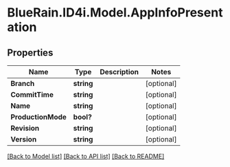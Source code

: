 # BlueRain.ID4i.Model.AppInfoPresentation
## Properties

Name | Type | Description | Notes
------------ | ------------- | ------------- | -------------
**Branch** | **string** |  | [optional] 
**CommitTime** | **string** |  | [optional] 
**Name** | **string** |  | [optional] 
**ProductionMode** | **bool?** |  | [optional] 
**Revision** | **string** |  | [optional] 
**Version** | **string** |  | [optional] 

[[Back to Model list]](../README.md#documentation-for-models) [[Back to API list]](../README.md#documentation-for-api-endpoints) [[Back to README]](../README.md)

